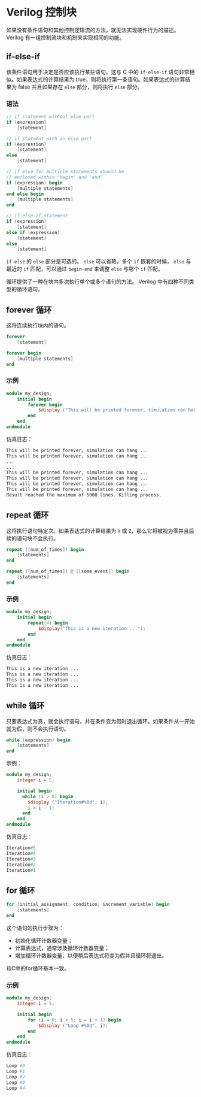 # Verilog 控制块

如果没有条件语句和其他控制逻辑流的方法，就无法实现硬件行为的描述。 Verilog 有一组控制流块和机制来实现相同的功能。

## if-else-if

该条件语句用于决定是否应该执行某些语句。这与 C 中的 `if-else-if` 语句非常相似。如果表达式的计算结果为 true，则将执行第一条语句。如果表达式的计算结果为 false 并且如果存在 `else` 部分，则将执行 `else` 部分。

### 语法

```verilog
// if statement without else part
if (expression)
	[statement]

// if statment with an else part
if (expression)
	[statement]
else
	[statement]

// if else for multiple statements should be
// enclosed within "begin" and "end"
if (expression) begin
	[multiple statements]
end else begin
	[multiple statements]
end

// if-else-if statement
if (expression)
	[statement]
else if (expression)
	[statement]
else
	[statement]
```

`if-else` 的 `else` 部分是可选的。 `else` 可以省略，多个 `if` 嵌套的时候， `else` 与最近的 `if` 匹配，可以通过 `begin-end` 来调整 `else` 与哪个 `if` 匹配。

循环提供了一种在块内多次执行单个或多个语句的方法。 Verilog 中有四种不同类型的循环语句。

## forever 循环

这将连续执行块内的语句。

```verilog
forever
	[statement]

forever begin
	[multiple statements]
end
```

### 示例

```verilog
module my_design;
	initial begin
		forever begin
			$display ("This will be printed forever, simulation can hang ...");
		end
	end
endmodule
```

仿真日志：

```bash
This will be printed forever, simulation can hang ...
This will be printed forever, simulation can hang ...
...
...
This will be printed forever, simulation can hang ...
This will be printed forever, simulation can hang ...
This will be printed forever, simulation can hang ...
This will be printed forever, simulation can hang ...
Result reached the maximum of 5000 lines. Killing process.
```

## repeat 循环

这将执行语句特定次。如果表达式的计算结果为 `X` 或 `Z`，那么它将被视为零并且后续的语句块不会执行。

```verilog
repeat ([num_of_times]) begin
	[statements]
end

repeat ([num_of_times]) @ ([some_event]) begin
	[statements]
end
```

### 示例

```verilog
module my_design;
	initial begin
		repeat(4) begin
			$display("This is a new iteration ...");
		end
	end
endmodule
```

仿真日志：

```bash
This is a new iteration ...
This is a new iteration ...
This is a new iteration ...
This is a new iteration ...
```

## while 循环

只要表达式为真，就会执行语句，并在条件变为假时退出循环。如果条件从一开始就为假，则不会执行语句。

```verilog
while (expression) begin
	[statements]
end
```

示例：

```verilog
module my_design;
  	integer i = 5;

	initial begin
      while (i > 0) begin
        $display ("Iteration#%0d", i);
        i = i - 1;
      end
	end
endmodule
```

仿真日志：

```verilog
Iteration#5
Iteration#4
Iteration#3
Iteration#2
Iteration#1
```

## for 循环

```verilog
for (initial_assignment; condition; increment_variable) begin
	[statements]
end
```

这个语句的执行步骤为：

- 初始化循环计数器变量；
- 计算表达式，通常涉及循环计数器变量；
- 增加循环计数器变量，以便稍后表达式将变为假并且循环将退出。

和C中的for循环基本一致。

### 示例

```verilog
module my_design;
  	integer i = 5;

	initial begin
        for (i = 0; i < 5; i = i + 1) begin
            $display ("Loop #%0d", i);
        end
    end
endmodule
```

仿真日志：

```bash
Loop #0
Loop #1
Loop #2
Loop #3
Loop #4
```



